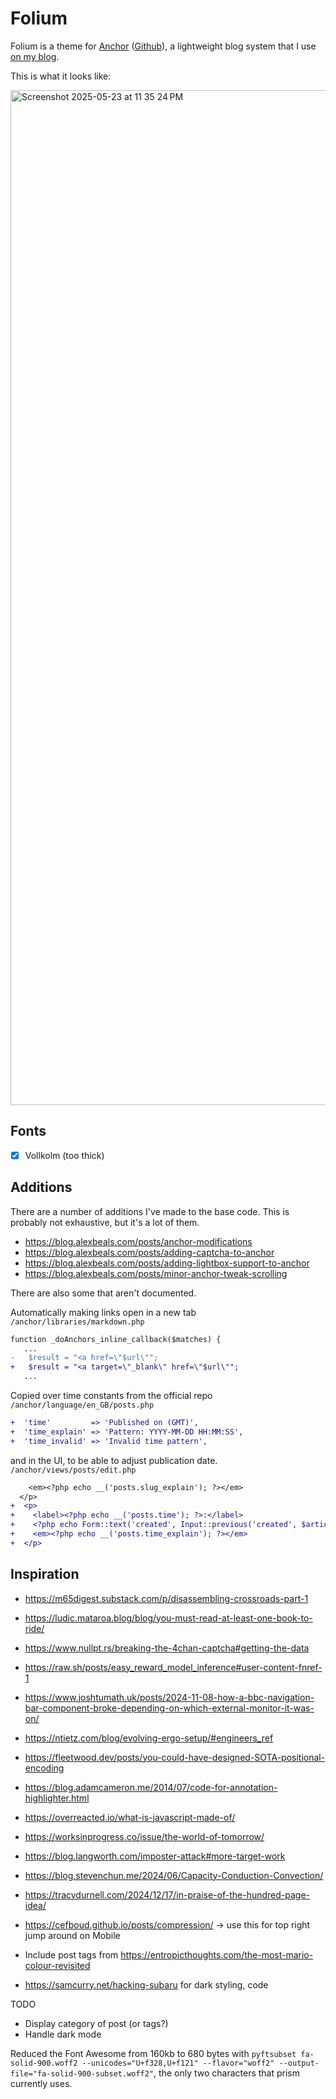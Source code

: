 # Folium

Folium is a theme for [Anchor](https://anchorcms.com) ([Github](https://github.com/anchorcms/anchor-cms)), a lightweight blog system that I use [on my blog](http://blog.alexbeals.com).

This is what it looks like:

<img width="1624" alt="Screenshot 2025-05-23 at 11 35 24 PM" src="https://github.com/user-attachments/assets/93f17c17-b325-4f46-9218-2ae7467814b5" />

## Fonts
- [X] Vollkolm (too thick)

## Additions

There are a number of additions I've made to the base code. This is probably not exhaustive, but it's a lot of them.

* https://blog.alexbeals.com/posts/anchor-modifications
* https://blog.alexbeals.com/posts/adding-captcha-to-anchor
* https://blog.alexbeals.com/posts/adding-lightbox-support-to-anchor
* https://blog.alexbeals.com/posts/minor-anchor-tweak-scrolling

There are also some that aren't documented.

Automatically making links open in a new tab  
`/anchor/libraries/markdown.php`
```diff
function _doAnchors_inline_callback($matches) {
   ...
-   $result = "<a href=\"$url\"";
+   $result = "<a target=\"_blank\" href=\"$url\"";
   ...
```

Copied over time constants from the official repo
`/anchor/language/en_GB/posts.php`
```diff
+  'time'         => 'Published on (GMT)',
+  'time_explain' => 'Pattern: YYYY-MM-DD HH:MM:SS',
+  'time_invalid' => 'Invalid time pattern',
```

and in the UI, to be able to adjust publication date.
`/anchor/views/posts/edit.php`
```diff
    <em><?php echo __('posts.slug_explain'); ?></em>
  </p>
+  <p>
+    <label><?php echo __('posts.time'); ?>:</label>
+    <?php echo Form::text('created', Input::previous('created', $article->created)); ?>
+    <em><?php echo __('posts.time_explain'); ?></em>
+  </p>
```

## Inspiration
* https://m65digest.substack.com/p/disassembling-crossroads-part-1
* https://ludic.mataroa.blog/blog/you-must-read-at-least-one-book-to-ride/
* https://www.nullpt.rs/breaking-the-4chan-captcha#getting-the-data
* https://raw.sh/posts/easy_reward_model_inference#user-content-fnref-1
* https://www.joshtumath.uk/posts/2024-11-08-how-a-bbc-navigation-bar-component-broke-depending-on-which-external-monitor-it-was-on/
* https://ntietz.com/blog/evolving-ergo-setup/#engineers_ref
* https://fleetwood.dev/posts/you-could-have-designed-SOTA-positional-encoding
* https://blog.adamcameron.me/2014/07/code-for-annotation-highlighter.html
* https://overreacted.io/what-is-javascript-made-of/
* https://worksinprogress.co/issue/the-world-of-tomorrow/
* https://blog.langworth.com/imposter-attack#more-target-work
* https://blog.stevenchun.me/2024/06/Capacity-Conduction-Convection/
* https://tracydurnell.com/2024/12/17/in-praise-of-the-hundred-page-idea/

* https://cefboud.github.io/posts/compression/ -> use this for top right jump around on Mobile
* Include post tags from https://entropicthoughts.com/the-most-mario-colour-revisited
* https://samcurry.net/hacking-subaru for dark styling, code

TODO
- Display category of post (or tags?)
- Handle dark mode

Reduced the Font Awesome from 160kb to 680 bytes with `pyftsubset fa-solid-900.woff2 --unicodes="U+f328,U+f121" --flavor="woff2" --output-file="fa-solid-900-subset.woff2"`, the only two characters that prism currently uses.
